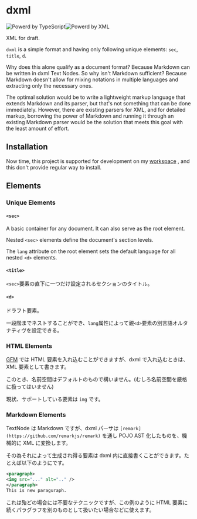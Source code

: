 # dxml

<img src="https://img.shields.io/badge/-TYPESCRIPT-informational?logo=TypeScript&style=flat&logoColor=1a5fb4&color=1a5fb4&labelColor=f6f5f4" alt="Powerd by TypeScript"><img src="https://img.shields.io/badge/-xml-informational?logo=xml&style=flat&logoColor=26a269&color=26a269&labelColor=f6f5f4" alt="Powerd by XML">

XML for draft.

`dxml` is a simple format and having only following unique elements: `sec`, `title`, `d`.

Why does this alone qualify as a document format?
Because Markdown can be written in dxml Text Nodes.
So why isn't Markdown sufficient?
Because Markdown doesn't allow for mixing notations in multiple languages
and extracting only the necessary ones.

The optimal solution would be to write a lightweight markup language that extends Markdown and its parser,
but that's not something that can be done immediately.
However, there are existing parsers for XML, and for detailed markup,
borrowing the power of Markdown and running it through an existing Markdown parser
would be the solution that meets this goal with the least amount of effort.

## Installation

Now time, this project is supported for development on my  [workspace](https://github.com/lieutar/looper-ts) , and
this don't provide regular way to install.

## Elements

### Unique Elements

#### `<sec>`

A basic container for any document. It can also serve as the root element.

Nested `<sec>` elements define the document's section levels.

The `lang` attribute on the root element sets the default language for
all nested `<d>` elements.

#### `<title>`

`<sec>`要素の直下に一つだけ設定されるセクションのタイトル。

#### `<d>`

ドラフト要素。

一段階までネストすることができ、`lang`属性によって親`<d>`要素の別言語オルタナティヴを設定できる。

### HTML Elements

[GFM](https://github.github.com/gfm/)  では HTML 要素を入れ込むことができますが、dxml で入れ込むときは、
XML 要素として書きます。

このとき、名前空間はデフォルトのもので構いません。(むしろ名前空間を厳格に扱ってはいません)

現状、サポートしている要素は `img` です。

### Markdown Elements

TextNode は Markdown ですが、dxml パーサは `[remark](https://github.com/remarkjs/remark)` を通し
POJO AST 化したものを、機械的に XML に変換します。

その為それによって生成され得る要素は dxml 内に直接書くことができます。たとえば以下のようにです。

``` xml
<paragraph>
<img src="..." alt=".." />
</paragraph>
This is new paraguraph.
```
これは殆どの場合には不要なテクニックですが、この例のように
HTML 要素に続くパラグラフを別のものとして扱いたい場合などに使えます。

